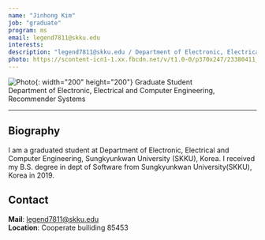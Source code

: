 ```yaml
---
name: "Jinhong Kim"
job: "graduate"
program: ms
email: legend7811@skku.edu
interests:
description: "legend7811@skku.edu / Department of Electronic, Electrical and Computer Engineering"
photo: https://scontent-icn1-1.xx.fbcdn.net/v/t1.0-0/p370x247/23380411_1330518133737281_7899970766361075662_n.jpg?_nc_cat=109&_nc_oc=AQm7mJ1FHXfd3eUK_utJk0ZjA3jqodgQP0W6ZYWGrShfMwSLxWLBmKjTmnvduBIiVhg&_nc_ht=scontent-icn1-1.xx&oh=4761048343882dd84b1707cdbf3aad49&oe=5DD2FD99
---
```


<!-- Post name should be this form: name.md
        For example, Gildong Hong.md -->

<!-- Fill the contents where --Fill-- exists -->
<!-- The example is in '_authors/Jongwuk Lee.md' or '_authors/Jiwoo Kim.md'>

<!-- For 'name' front matter, follow this format: Gildong Hong -->
<!-- For 'job' front matter, choose the one of these: professor / graduate / undergraduate / alumni -->
<!-- For 'description' front matter, write down your email address and areas of interests.
        Email address is nessecary for graduate students.
        Follow this format: example@skku.edu / Computer Science -->

![Photo](https://scontent-icn1-1.xx.fbcdn.net/v/t1.0-0/p370x247/23380411_1330518133737281_7899970766361075662_n.jpg?_nc_cat=109&_nc_oc=AQm7mJ1FHXfd3eUK_utJk0ZjA3jqodgQP0W6ZYWGrShfMwSLxWLBmKjTmnvduBIiVhg&_nc_ht=scontent-icn1-1.xx&oh=4761048343882dd84b1707cdbf3aad49&oe=5DD2FD99){: width="200" height="200"}
Graduate Student<br>Department of Electronic, Electrical and Computer Engineering,<br>Recommender Systems

<!-- If you have a photo, then write that url in (). Photo can be anything with 200x200 size. -->
<!-- Fill the position, institution/department, interests
        For example, Graduate Student<br>Department of Software, Sungkyunkwan University<br>Recommender Systems, Natural Language Processing, Neuroimaging Analysis and Understanding -->

<hr>

## Biography
I am a graduated student at Department of Electronic, Electrical and Computer Engineering, Sungkyunkwan University (SKKU), Korea. I received my B.S. degree in dept of Software from Sungkyunkwan University(SKKU), Korea in 2019.

## Contact
**Mail**: legend7811@skku.edu <!-- Write your own email address -->
<br>
**Location**: Cooperate builiding 85453 <!-- 85453 or your location address -->
